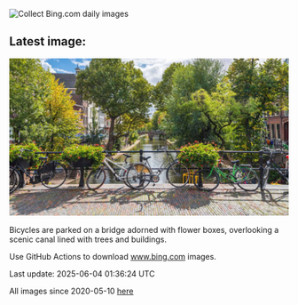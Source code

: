 ![Collect Bing.com daily images](https://github.com/counter2015/bing-daily-images/workflows/Collect%20Bing.com%20daily%20images/badge.svg)
## Latest image:
![](images/BicyclesUtrecht.jpg)

Bicycles are parked on a bridge adorned with flower boxes, overlooking a scenic canal lined with trees and buildings.

Use GitHub Actions to download www.bing.com images.

Last update: 2025-06-04 01:36:24 UTC

All images since 2020-05-10 [here](https://github.com/counter2015/bing-daily-images/tree/master/images)
